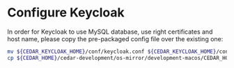 # Configure Keycloak

In order for Keycloak to use MySQL database, use right certificates and host name, please copy the pre-packaged config file over the existing one:
```sh
mv ${CEDAR_KEYCLOAK_HOME}/conf/keycloak.conf ${CEDAR_KEYCLOAK_HOME}/conf/keycloak.conf.original
cp ${CEDAR_HOME}/cedar-development/os-mirror/development-macos/CEDAR_HOME/keycloak/conf/keycloak.conf ${CEDAR_KEYCLOAK_HOME}/conf/. 
```
